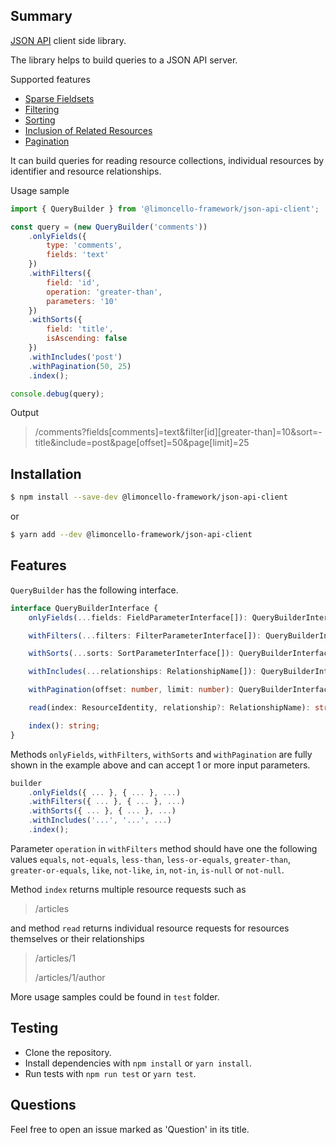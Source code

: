 ## Summary

[JSON API](http://jsonapi.org/) client side library.

The library helps to build queries to a JSON API server.

Supported features
- [Sparse Fieldsets](http://jsonapi.org/format/#fetching-sparse-fieldsets)
- [Filtering](http://jsonapi.org/format/#fetching-filtering)
- [Sorting](http://jsonapi.org/format/#fetching-sorting)
- [Inclusion of Related Resources](http://jsonapi.org/format/#fetching-includes)
- [Pagination](http://jsonapi.org/format/#fetching-pagination)

It can build queries for reading resource collections, individual resources by identifier and resource relationships.

Usage sample

```javascript
import { QueryBuilder } from '@limoncello-framework/json-api-client';

const query = (new QueryBuilder('comments'))
    .onlyFields({
        type: 'comments',
        fields: 'text'
    })
    .withFilters({
        field: 'id',
        operation: 'greater-than',
        parameters: '10'
    })
    .withSorts({
        field: 'title',
        isAscending: false
    })
    .withIncludes('post')
    .withPagination(50, 25)
    .index();

console.debug(query);
```

Output

> /comments?fields[comments]=text&filter[id][greater-than]=10&sort=-title&include=post&page[offset]=50&page[limit]=25

## Installation

```bash
$ npm install --save-dev @limoncello-framework/json-api-client
```

or

```bash
$ yarn add --dev @limoncello-framework/json-api-client
```

## Features

`QueryBuilder` has the following interface.

```typescript
interface QueryBuilderInterface {
    onlyFields(...fields: FieldParameterInterface[]): QueryBuilderInterface;

    withFilters(...filters: FilterParameterInterface[]): QueryBuilderInterface;

    withSorts(...sorts: SortParameterInterface[]): QueryBuilderInterface;

    withIncludes(...relationships: RelationshipName[]): QueryBuilderInterface;

    withPagination(offset: number, limit: number): QueryBuilderInterface;

    read(index: ResourceIdentity, relationship?: RelationshipName): string;

    index(): string;
}
```

Methods `onlyFields`, `withFilters`, `withSorts` and `withPagination` are fully shown in the example above and can accept 1 or more input parameters.

```javascript
builder
    .onlyFields({ ... }, { ... }, ...)
    .withFilters({ ... }, { ... }, ...)
    .withSorts({ ... }, { ... }, ...)
    .withIncludes('...', '...', ...)
    .index();
```

Parameter `operation` in `withFilters` method should have one the following values `equals`, `not-equals`, `less-than`, `less-or-equals`, `greater-than`, `greater-or-equals`, `like`, `not-like`, `in`, `not-in`, `is-null` or `not-null`.

Method `index` returns multiple resource requests such as

> /articles

and method `read` returns individual resource requests for resources themselves or their relationships

> /articles/1
>
> /articles/1/author

More usage samples could be found in `test` folder.

## Testing

- Clone the repository.
- Install dependencies with `npm install` or `yarn install`.
- Run tests with `npm run test` or `yarn test`.

## Questions

Feel free to open an issue marked as 'Question' in its title.
